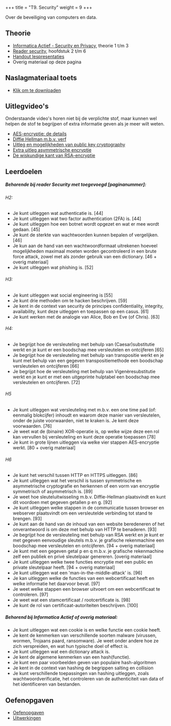 +++
title = "T9. Security"
weight = 9
+++

Over de beveiliging van computers en data.
<!--more-->

## Theorie
- [Informatica Actief - Security en Privacy](https://moodle.informatica-actief.nl/course/view.php?id=909), theorie 1 t/m 3
- [Reader security](Module-SECURITY-H1-H6.pdf), hoofdstuk 2 t/m 6
- [Handout lespresentaties](handout-security-2223.pdf)
- Overig materiaal op deze pagina

## Naslagmateriaal toets
- [Klik om te downloaden](referentieblad_security.pdf)

## Uitlegvideo's
Onderstaande video's horen niet bij de verplichte stof, maar kunnen wel helpen de stof te begrijpen of extra informatie geven als je meer wilt weten.
- [AES-encryptie: de details](https://www.youtube.com/watch?v=O4xNJsjtN6E)
- [Diffie Hellman m.b.v. verf](https://www.youtube.com/watch?v=YEBfamv-_do)
- [Uitleg en mogelijkheden van public key cryptography](https://www.youtube.com/watch?v=GSIDS_lvRv4)
- [Extra uitleg asymmetrische encryptie](https://www.youtube.com/watch?v=AQDCe585Lnc)
- [De wiskundige kant van RSA-encryptie](https://www.youtube.com/watch?v=wXB-V_Keiu8)


## Leerdoelen

##### Behorende bij reader Security met toegevoegd [paginanummer]:

###### H2:
-  Je kunt uitleggen wat authenticatie is. [44]
-  Je kunt uitleggen wat two factor authentication (2FA) is. [44]
-  Je kunt uitleggen hoe een botnet wordt opgezet en wat er mee wordt gedaan. [45]
-  Je kunt de sterkte van wachtwoorden kunnen bepalen of vergelijken. [46]
-  Je kun aan de hand van een wachtwoordformaat uitrekenen hoeveel mogelijkheden maximaal moeten worden gecontroleerd in een brute force attack, zowel met als zonder gebruik van een dictionary. [46 + overig materiaal]
-  Je kunt uitleggen wat phishing is. [52]

###### H3:
-  Je kunt uitleggen wat social engineering is [55]
-  Je kunt drie methoden om te hacken beschrijven. [59]
-  Je kent in de context van security de principes confidentiality, integrity, availability, kunt deze uitleggen en toepassen op een casus. [61]
-  Je kunt werken met de analogie van Alice, Bob en Eve (of Chris). [63]

###### H4:
-  Je begrijpt hoe de versleuteling met behulp van (Caesar)substitutie werkt en je kunt er een boodschap mee versleutelen en ontcijferen [65]
-  Je begrijpt hoe de versleuteling met behulp van transpositie werkt en je kunt met behulp van een gegeven transpositiemethode een boodschap versleutelen en ontcijferen [66]
-  Je begrijpt hoe de versleuteling met behulp van Vigenèresubstitutie werkt en je kunt er met een uitgeprinte hulptabel een boodschap mee versleutelen en ontcijferen. [72]

###### H5
-  Je kunt uitleggen wat versleuteling met m.b.v. een one time pad (of: eenmalig blokcijfer) inhoudt en waarom deze manier van versleutelen, onder de juiste voorwaarden, niet te kraken is. Je kent deze voorwaarden. [76]
-  Je weet wat de (binaire) XOR-operatie is, op welke wijze deze een rol kan vervullen bij versleuteling en kunt deze operatie toepassen [78]
-  Je kunt in grote lijnen uitleggen via welke vier stappen AES-encryptie werkt. [80 + overig materiaal]

###### H6
-  Je kunt het verschil tussen HTTP en HTTPS uitleggen. [86]
-  Je kunt uitleggen wat het verschil is tussen symmetrische en asymmetrische cryptografie en herkennen of een vorm van encryptie symmetrisch of asymmetrisch is. [89]
-  Je weet hoe sleuteluitwisseling m.b.v. Diffie-Hellman plaatsvindt en kunt dit voordoen met gegeven getallen p en g. [92]
-  Je kunt uitleggen welke stappen in de communicatie tussen browser en webserver plaatsvindt om een versleutelde verbinding tot stand te brengen. [93]
- Je kunt aan de hand van de inhoud van een website beredeneren of het onverantwoord is om deze met behulp van HTTP te benaderen. [93]
- Je begrijpt hoe de versleuteling met behulp van RSA werkt en je kunt er met gegeven eenvoudige sleutels m.b.v. je grafische rekenmachine een boodschap mee versleutelen en ontcijferen. [94 + overig materiaal]
- Je kunt met een gegeven getal p en q m.b.v. je grafische rekenmachine zelf een publiek en privé sleutelpaar genereren. [overig materiaal]
-  Je kunt uitleggen welke twee functies encryptie met een public en private sleutelpaar heeft. [94 + overig materiaal]
- Je kunt uitleggen wat een 'man-in-the-middle-attack' is. [96]
- Je kan uitleggen welke de functies van een webcertificaat heeft en welke informatie het daarvoor bevat. [97]
- Je weet welke stappen een browser uitvoert om een webcertificaat te controleren. [97]
- Je weet wat een stamcertificaat / rootcertificate is. [98]
- Je kunt de rol van certificaat-autoriteiten beschrijven. [100]


##### Behorend bij Informatica Actief of overig materiaal:

- Je kunt uitleggen wat een cookie is en welke functie een cookie heeft.
- Je kent de kenmerken van verschillende soorten malware (virussen, wormen, Trojaans paard, ransomware). Je weet onder andere hoe ze zich verspreiden, en wat hun typische doel of effect is.
- Je kunt uitleggen wat een dictionary attack is.
- Je kent de algemene kenmerken van een hash(functie).
- Je kunt een paar voorbeelden geven van populaire hash-algoritmen
- Je kent in de context van hashing de begrippen salting en collision 
- Je kunt verschillende toepassingen van hashing uitleggen, zoals wachtwoordverificatie, het controleren van de authenticiteit van data of het identificeren van bestanden.

## Oefenopgaven
- [Oefenopgaven](security_oefenopgaven.pdf)
- [Uitwerkingen](security_oefenopgaven_uitwerking.pdf)